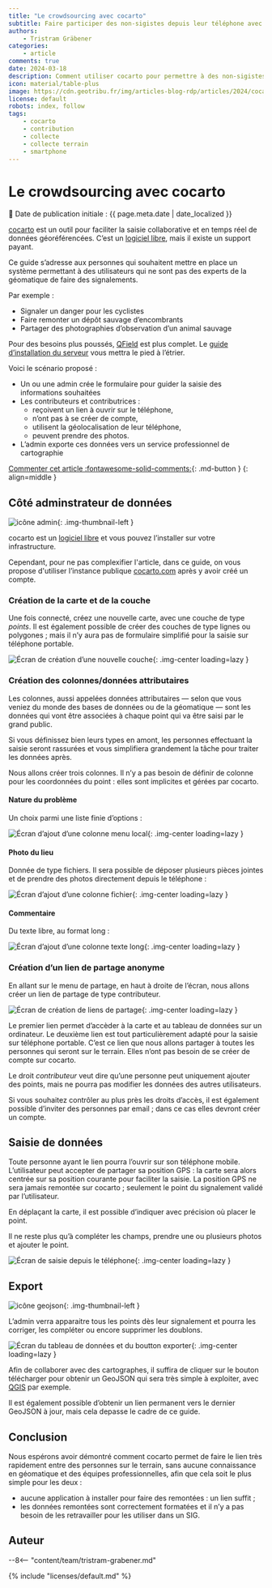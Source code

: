 ```yaml
---
title: "Le crowdsourcing avec cocarto"
subtitle: Faire participer des non-sigistes depuis leur téléphone avec un simple lien
authors:
    - Tristram Gräbener
categories:
    - article
comments: true
date: 2024-03-18
description: Comment utiliser cocarto pour permettre à des non-sigistes de collecter des données sur le terrain avec uniquement un smartphone
icon: material/table-plus
image: https://cdn.geotribu.fr/img/articles-blog-rdp/articles/2024/cocarto/banner.png
license: default
robots: index, follow
tags:
    - cocarto
    - contribution
    - collecte
    - collecte terrain
    - smartphone
---
```


# Le crowdsourcing avec cocarto

:calendar: Date de publication initiale : {{ page.meta.date | date_localized }}

[cocarto](https://cocarto.com/) est un outil pour faciliter la saisie collaborative et en temps réel de données géoréférencées. C’est un [logiciel libre](https://gitlab.com/CodeursEnLiberte/cocarto/), mais il existe un support payant.

Ce guide s’adresse aux personnes qui souhaitent mettre en place un système permettant à des utilisateurs qui ne sont pas des experts de la géomatique de faire des signalements.

Par exemple :

- Signaler un danger pour les cyclistes
- Faire remonter un dépôt sauvage d’encombrants
- Partager des photographies d’observation d’un animal sauvage

Pour des besoins plus poussés, [QField](https://www.qfield.org/) est plus complet. Le [guide d’installation du serveur](2024-02-06_mise_en_place_serveur_qfieldcloud.md) vous mettra le pied à l’étrier.

Voici le scénario proposé :

- Un ou une admin crée le formulaire pour guider la saisie des informations souhaitées
- Les contributeurs et contributrices :
    - reçoivent un lien à ouvrir sur le téléphone,
    - n’ont pas à se créer de compte,
    - utilisent la géolocalisation de leur téléphone,
    - peuvent prendre des photos.
- L’admin exporte ces données vers un service professionnel de cartographie

[Commenter cet article :fontawesome-solid-comments:](#__comments){: .md-button }
 {: align=middle }

## Côté adminstrateur de données

![icône admin](https://cdn.geotribu.fr/img/logos-icones/divers/admin.png "icône admin"){: .img-thumbnail-left }

cocarto est un [logiciel libre](https://gitlab.com/CodeursEnLiberte/cocarto/) et vous pouvez l’installer sur votre infrastructure.

Cependant, pour ne pas complexifier l'article, dans ce guide, on vous propose d'utiliser l’instance publique [cocarto.com](https://cocarto.com) après y avoir créé un compte.

### Création de la carte et de la couche

Une fois connecté, créez une nouvelle carte, avec une couche de type _points_. Il est également possible de créer des couches de type lignes ou polygones ; mais il n’y aura pas de formulaire simplifié pour la saisie sur téléphone portable.

![Écran de création d’une nouvelle couche](https://cdn.geotribu.fr/img/articles-blog-rdp/articles/2024/cocarto/nouvelle_couche.webp){: .img-center loading=lazy }

### Création des colonnes/données attributaires

Les colonnes, aussi appelées données attributaires — selon que vous veniez du monde des bases de données ou de la géomatique — sont les données qui vont être associées à chaque point qui va être saisi par le grand public.

Si vous définissez bien leurs types en amont, les personnes effectuant la saisie seront rassurées et vous simplifiera grandement la tâche pour traiter les données après.

Nous allons créer trois colonnes. Il n’y a pas besoin de définir de colonne pour les coordonnées du point : elles sont implicites et gérées par cocarto.

#### Nature du problème

Un choix parmi une liste finie d’options :

![Écran d’ajout d’une colonne menu local](https://cdn.geotribu.fr/img/articles-blog-rdp/articles/2024/cocarto/menu_local.webp){: .img-center loading=lazy }

#### Photo du lieu

Donnée de type fichiers. Il sera possible de déposer plusieurs pièces jointes et de prendre des photos directement depuis le téléphone :

![Écran d’ajout d’une colonne fichier](https://cdn.geotribu.fr/img/articles-blog-rdp/articles/2024/cocarto/fichier.webp){: .img-center loading=lazy }

#### Commentaire

Du texte libre, au format long :

![Écran d’ajout d’une colonne texte long](https://cdn.geotribu.fr/img/articles-blog-rdp/articles/2024/cocarto/texte_long.webp){: .img-center loading=lazy }

### Création d’un lien de partage anonyme

En allant sur le menu de partage, en haut à droite de l’écran, nous allons créer un lien de partage de type contributeur.

![Écran de création de liens de partage](https://cdn.geotribu.fr/img/articles-blog-rdp/articles/2024/cocarto/lien_partage.webp){: .img-center loading=lazy }

Le premier lien permet d’accèder à la carte et au tableau de données sur un ordinateur. Le deuxième lien est tout particulièrement adapté pour la saisie sur téléphone portable.
C’est ce lien que nous allons partager à toutes les personnes qui seront sur le terrain. Elles n’ont pas besoin de se créer de compte sur cocarto.

Le droit _contributeur_ veut dire qu’une personne peut uniquement ajouter des points, mais ne pourra pas modifier les données des autres utilisateurs.

Si vous souhaitez contrôler au plus près les droits d’accès, il est également possible d’inviter des personnes par email ; dans ce cas elles devront créer un compte.

## Saisie de données

Toute personne ayant le lien pourra l’ouvrir sur son téléphone mobile. L’utilisateur peut accepter de partager sa position GPS : la carte sera alors centrée sur sa position courante pour faciliter la saisie. La position GPS ne sera jamais remontée sur cocarto ; seulement le point du signalement validé par l’utilisateur.

En déplaçant la carte, il est possible d’indiquer avec précision où placer le point.

Il ne reste plus qu’à compléter les champs, prendre une ou plusieurs photos et ajouter le point.

![Écran de saisie depuis le téléphone](https://cdn.geotribu.fr/img/articles-blog-rdp/articles/2024/cocarto/vue_mobile.webp){: .img-center loading=lazy }

## Export

![icône geojson](https://cdn.geotribu.fr/img/logos-icones/divers/geojson.png "icône GeoJSON - GeoJSON File by andrewcaliber from the Noun Project"){: .img-thumbnail-left }

L’admin verra apparaitre tous les points dès leur signalement et pourra les corriger, les compléter ou encore supprimer les doublons.

![Écran du tableau de données et du boutton exporter](https://cdn.geotribu.fr/img/articles-blog-rdp/articles/2024/cocarto/tableau_exporter.webp){: .img-center loading=lazy }

Afin de collaborer avec des cartographes, il suffira de cliquer sur le bouton télécharger pour obtenir un GeoJSON qui sera très simple à exploiter, avec [QGIS](https://qgis.org/fr/) par exemple.

Il est également possible d’obtenir un lien permanent vers le dernier GeoJSON à jour, mais cela depasse le cadre de ce guide.

## Conclusion

Nous espérons avoir démontré comment cocarto permet de faire le lien très rapidement entre des personnes sur le terrain, sans aucune connaissance en géomatique et des équipes professionnelles, afin que cela soit le plus simple pour les deux :

- aucune application à installer pour faire des remontées : un lien suffit ;
- les données remontées sont correctement formatées et il n’y a pas besoin de les retravailler pour les utiliser dans un SIG.

## Auteur

--8<-- "content/team/tristram-grabener.md"

{% include "licenses/default.md" %}

